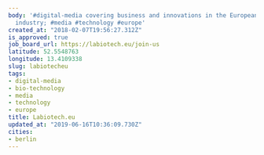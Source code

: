 ```yaml
---
body: '#digital-media covering business and innovations in the European #bio-technology
  industry; #media #technology #europe'
created_at: "2018-02-07T19:56:27.312Z"
is_approved: true
job_board_url: https://labiotech.eu/join-us
latitude: 52.5548763
longitude: 13.4109338
slug: labiotecheu
tags:
- digital-media
- bio-technology
- media
- technology
- europe
title: Labiotech.eu
updated_at: "2019-06-16T10:36:09.730Z"
cities:
- berlin
---
```

